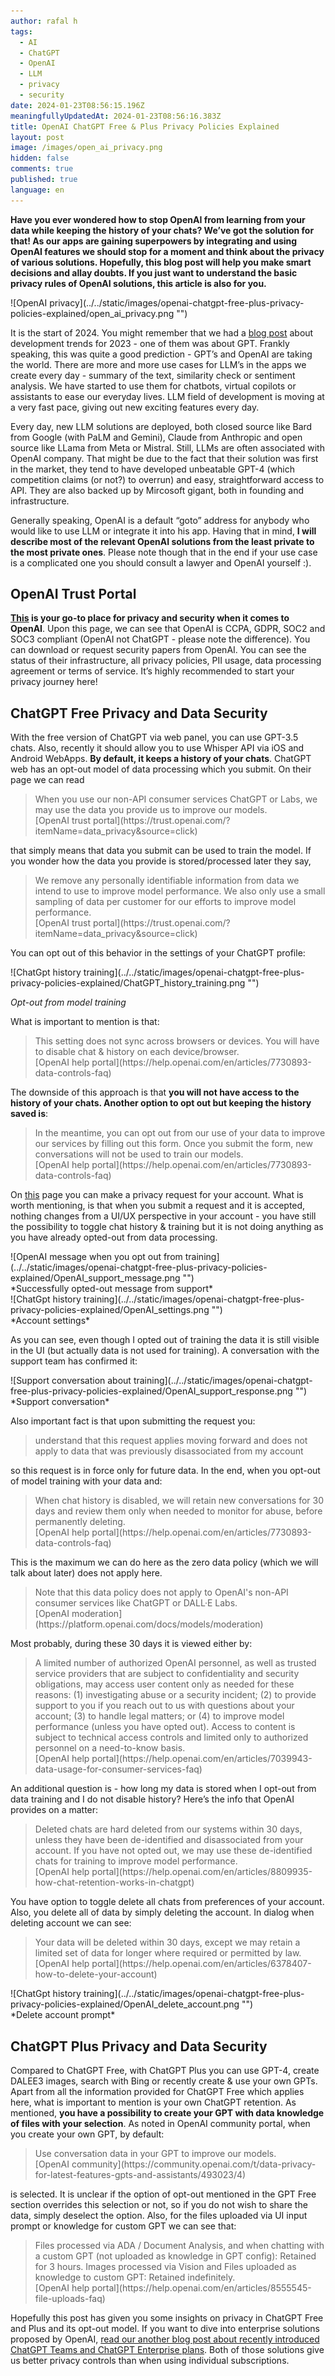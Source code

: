```yaml
---
author: rafal h
tags:
  - AI
  - ChatGPT
  - OpenAI
  - LLM
  - privacy
  - security
date: 2024-01-23T08:56:15.196Z
meaningfullyUpdatedAt: 2024-01-23T08:56:16.383Z
title: OpenAI ChatGPT Free & Plus Privacy Policies Explained
layout: post
image: /images/open_ai_privacy.png
hidden: false
comments: true
published: true
language: en
---
```

**Have you ever wondered how to stop OpenAI from learning from your data while keeping the history of your chats? We’ve got the solution for that! As our apps are gaining superpowers by integrating and using OpenAI features we should stop for a moment and think about the privacy of various solutions. Hopefully, this blog post will help you make smart decisions and allay doubts. If you just want to understand the basic privacy rules of OpenAI solutions, this article is also for you.**

<div className="image">![OpenAI privacy](../../static/images/openai-chatgpt-free-plus-privacy-policies-explained/open_ai_privacy.png "")</div>


It is the start of 2024. You might remember that we had a [blog post](https://brightinventions.pl/blog/software-development-trends/) about development trends for 2023 - one of them was about GPT. Frankly speaking, this was quite a good prediction - GPT’s and OpenAI are taking the world. There are more and more use cases for LLM’s in the apps we create every day - summary of the text, similarity check or sentiment analysis. We have started to use them for chatbots, virtual copilots or assistants to ease our everyday lives. LLM field of development is moving at a very fast pace, giving out new exciting features every day.

Every day, new LLM solutions are deployed, both closed source like Bard from Google (with PaLM and Gemini), Claude from Anthropic and open source like LLama from Meta or Mistral. Still, LLMs are often associated with OpenAI company. That might be due to the fact that their solution was first in the market, they tend to have developed unbeatable GPT-4 (which competition claims (or not?) to overrun) and easy, straightforward access to API. They are also backed up by Mircosoft gigant, both in founding and infrastructure.

Generally speaking, OpenAI is a default “goto” address for anybody who would like to use LLM or integrate it into his app. Having that in mind, **I will describe most of the relevant OpenAI solutions from the least private to the most private ones**. Please note though that in the end if your use case is a complicated one you should consult a lawyer and OpenAI yourself :).

## OpenAI Trust Portal

**[This](https://trust.openai.com/) is your go-to place for privacy and security when it comes to OpenAI**. Upon this page, we can see that OpenAI is CCPA, GDPR, SOC2 and SOC3 compliant (OpenAI not ChatGPT - please note the difference). You can download or request security papers from OpenAI. You can see the status of their infrastructure, all privacy policies, PII usage, data processing agreement or terms of service. It’s highly recommended to start your privacy journey here!

## ChatGPT Free Privacy and Data Security

With the free version of ChatGPT via web panel, you can use GPT-3.5 chats. Also, recently it should allow you to use Whisper API via iOS and Android WebApps. **By default, it keeps a history of your chats**. ChatGPT web has an opt-out model of data processing which you submit. On their page we can read
<blockquote>
    <div>When you use our non-API consumer services ChatGPT or Labs, we may use the data you provide us to improve our models.</div>
    <footer>[OpenAI trust portal](https://trust.openai.com/?itemName=data_privacy&source=click)</footer>
</blockquote>

that simply means that data you submit can be used to train the model. If you wonder how the data you provide is stored/processed later they say,

<blockquote>
    <div>We remove any personally identifiable information from data we intend to use to improve model performance. We also only use a small sampling of data per customer for our efforts to improve model performance.</div>
    <footer>[OpenAI trust portal](https://trust.openai.com/?itemName=data_privacy&source=click)</footer>
</blockquote>


You can opt out of this behavior in the settings of your ChatGPT profile:

<div className="image">![ChatGpt history training](../../static/images/openai-chatgpt-free-plus-privacy-policies-explained/ChatGPT_history_training.png "")</div>

*Opt-out from model training*

What is important to mention is that:
<blockquote><div>This setting does not sync across browsers or devices. You will have to disable chat & history on each device/browser.</div><footer>[OpenAI help portal](https://help.openai.com/en/articles/7730893-data-controls-faq)</footer></blockquote>


The downside of this approach is that **you will not have access to the history of your chats. Another option to opt out but keeping the history saved is**:
<blockquote>
    <div>In the meantime, you can opt out from our use of your data to improve our services by filling out this form. Once you submit the form, new conversations will not be used to train our models.</div>
    <footer>[OpenAI help portal](https://help.openai.com/en/articles/7730893-data-controls-faq)</footer>
</blockquote>


On [this](https://privacy.openai.com/) page you can make a privacy request for your account. What is worth mentioning, is that when you submit a request and it is accepted, nothing changes from a UI/UX perspective in your account - you have still the possibility to toggle chat history & training but it is not doing anything as you have already opted-out from data processing.

<div className="image">![OpenAI message when you opt out from training](../../static/images/openai-chatgpt-free-plus-privacy-policies-explained/OpenAI_support_message.png "")</div>
*Successfully opted-out message from support*

<div className="image">![ChatGpt history training](../../static/images/openai-chatgpt-free-plus-privacy-policies-explained/OpenAI_settings.png "")</div>
*Account settings*

As you can see, even though I opted out of training the data it is still visible in the UI (but actually data is not used for training).  A conversation with the support team has confirmed it:

<div className="image">![Support conversation about training](../../static/images/openai-chatgpt-free-plus-privacy-policies-explained/OpenAI_support_response.png "")</div>
*Support conversation*

Also important fact is that upon submitting the request you:
<blockquote>
    <div>understand that this request applies moving forward and does not apply to data that was previously disassociated from my account</div>
</blockquote>
so this request is in force only for future data. In the end, when you opt-out of model training with your data and:
<blockquote>
    <div>When chat history is disabled, we will retain new conversations for 30 days and review them only when needed to monitor for abuse, before permanently deleting.</div>
    <footer>[OpenAI help portal](https://help.openai.com/en/articles/7730893-data-controls-faq)</footer>
</blockquote>


This is the maximum we can do here as the zero data policy (which we will talk about later) does not apply here.
<blockquote>
    <div>Note that this data policy does not apply to OpenAI's non-API consumer services like ChatGPT or DALL·E Labs.</div>
    <footer>[OpenAI moderation](https://platform.openai.com/docs/models/moderation)</footer>
</blockquote>


Most probably, during these 30 days it is viewed either by:
<blockquote>
    <div>A limited number of authorized OpenAI personnel, as well as trusted service providers that are subject to confidentiality and security obligations, may access user content only as needed for these reasons: (1) investigating abuse or a security incident; (2) to provide support to you if you reach out to us with questions about your account; (3) to handle legal matters; or (4) to improve model performance (unless you have opted out). Access to content is subject to technical access controls and limited only to authorized personnel on a need-to-know basis.</div>
    <footer>[OpenAI help portal](https://help.openai.com/en/articles/7039943-data-usage-for-consumer-services-faq)</footer>
</blockquote>



An additional question is - how long my data is stored when I opt-out from data training and I do not disable history? Here’s the info that OpenAI provides on a matter:
<blockquote>
    <div>Deleted chats are hard deleted from our systems within 30 days, unless they have been de-identified and disassociated from your account. If you have not opted out, we may use these de-identified chats for training to improve model performance.</div>
    <footer>[OpenAI help portal](https://help.openai.com/en/articles/8809935-how-chat-retention-works-in-chatgpt)</footer>
</blockquote>


You have option to toggle delete all chats from preferences of your account. Also, you delete all of data by simply deleting the account. In dialog when deleting account we can see:
<blockquote>
    <div>Your data will be deleted within 30 days, except we may retain a limited set of data for longer where required or permitted by law.</div>
    <footer>[OpenAI help portal](https://help.openai.com/en/articles/6378407-how-to-delete-your-account)</footer>
</blockquote>


<div className="image">![ChatGpt history training](../../static/images/openai-chatgpt-free-plus-privacy-policies-explained/OpenAI_delete_account.png "")</div>
*Delete account prompt*

## ChatGPT Plus Privacy and Data Security

Compared to ChatGPT Free, with ChatGPT Plus you can use GPT-4, create DALEE3 images, search with Bing or recently create & use your own GPTs.
Apart from all the information provided for ChatGPT Free which applies here, what is important to mention is your own ChatGPT retention. As mentioned, **you have a possibility to create your GPT with data knowledge of files with your selection**. As noted in OpenAI community portal, when you create your own GPT, by default:
<blockquote>
    <div>Use conversation data in your GPT to improve our models.</div>
    <footer>[OpenAI community](https://community.openai.com/t/data-privacy-for-latest-features-gpts-and-assistants/493023/4)</footer>
</blockquote>


is selected. It is unclear if the option of opt-out mentioned in the GPT Free section overrides this selection or not, so if you do not wish to share the data, simply deselect the option. Also, for the files uploaded via UI input prompt or knowledge for custom GPT we can see that:

<blockquote>
    <div>Files processed via ADA / Document Analysis, and when chatting with a custom GPT (not uploaded as knowledge in GPT config): Retained for 3 hours. Images processed via Vision and Files uploaded as knowledge to custom GPT: Retained indefinitely.</div>
    <footer>[OpenAI help portal](https://help.openai.com/en/articles/8555545-file-uploads-faq)</footer>
</blockquote>


Hopefully this post has given you some insights on privacy in ChatGPT Free and Plus and its opt-out model. If you want to dive into enterprise solutions proposed by OpenAI, [read our another blog post about recently introduced ChatGPT Teams and ChatGPT Enterprise plans](/blog/openai-chatgpt-team-enterprise-privacy-policies-explained/). Both of those solutions give us better privacy controls than when using individual subscriptions.









